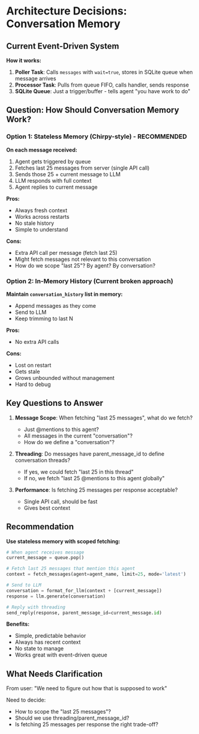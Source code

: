 # Architecture Decisions: Conversation Memory

## Current Event-Driven System

**How it works:**
1. **Poller Task**: Calls `messages` with `wait=true`, stores in SQLite queue when message arrives
2. **Processor Task**: Pulls from queue FIFO, calls handler, sends response
3. **SQLite Queue**: Just a trigger/buffer - tells agent "you have work to do"

## Question: How Should Conversation Memory Work?

### Option 1: Stateless Memory (Chirpy-style) - RECOMMENDED
**On each message received:**
1. Agent gets triggered by queue
2. Fetches last 25 messages from server (single API call)
3. Sends those 25 + current message to LLM
4. LLM responds with full context
5. Agent replies to current message

**Pros:**
- Always fresh context
- Works across restarts
- No stale history
- Simple to understand

**Cons:**
- Extra API call per message (fetch last 25)
- Might fetch messages not relevant to this conversation
- How do we scope "last 25"? By agent? By conversation?

### Option 2: In-Memory History (Current broken approach)
**Maintain `conversation_history` list in memory:**
- Append messages as they come
- Send to LLM
- Keep trimming to last N

**Pros:**
- No extra API calls

**Cons:**
- Lost on restart
- Gets stale
- Grows unbounded without management
- Hard to debug

## Key Questions to Answer

1. **Message Scope**: When fetching "last 25 messages", what do we fetch?
   - Just @mentions to this agent?
   - All messages in the current "conversation"?
   - How do we define a "conversation"?

2. **Threading**: Do messages have parent_message_id to define conversation threads?
   - If yes, we could fetch "last 25 in this thread"
   - If no, we fetch "last 25 @mentions to this agent globally"

3. **Performance**: Is fetching 25 messages per response acceptable?
   - Single API call, should be fast
   - Gives best context

## Recommendation

**Use stateless memory with scoped fetching:**

```python
# When agent receives message
current_message = queue.pop()

# Fetch last 25 messages that mention this agent
context = fetch_messages(agent=agent_name, limit=25, mode='latest')

# Send to LLM
conversation = format_for_llm(context + [current_message])
response = llm.generate(conversation)

# Reply with threading
send_reply(response, parent_message_id=current_message.id)
```

**Benefits:**
- Simple, predictable behavior
- Always has recent context
- No state to manage
- Works great with event-driven queue

## What Needs Clarification

From user: "We need to figure out how that is supposed to work"

Need to decide:
- How to scope the "last 25 messages"?
- Should we use threading/parent_message_id?
- Is fetching 25 messages per response the right trade-off?
